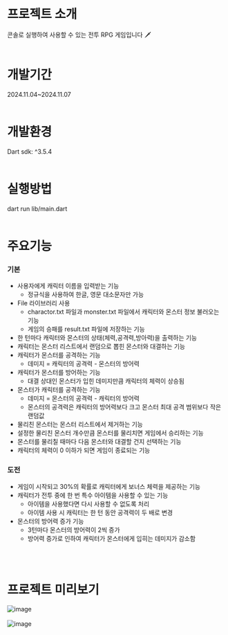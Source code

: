 # 프로젝트 소개 
콘솔로 실행하여 사용할 수 있는 전투 RPG 게임입니다 🗡️
<br/><br/>


# 개발기간
2024.11.04~2024.11.07
<br/><br/>


# 개발환경
Dart sdk: ^3.5.4
<br/><br/>


# 실행방법
dart run lib/main.dart
<br/><br/>


# 주요기능
### 기본
- 사용자에게 캐릭터 이름을 입력받는 기능
  - 정규식을 사용하여 한글, 영문 대소문자만 가능
- File 라이브러리 사용
  - charactor.txt 파일과 monster.txt 파일에서 캐릭터와 몬스터 정보 불러오는 기능 
  - 게임의 승패를 result.txt 파일에 저장하는 기능   
- 한 턴마다 캐릭터와 몬스터의 상태(체력,공격력,방아력)을 출력하는 기능
- 캐릭터는 몬스터 리스트에서 랜덤으로 뽑힌 몬스터와 대결하는 기능
- 캐릭터가 몬스터를 공격하는 기능
  - 데미지 = 캐릭터의 공격력 - 몬스터의 방어력
- 캐릭터가 몬스터를 방어하는 기능
  - 대결 상대인 몬스터가 입힌 데미지만큼 캐릭터의 체력이 상승됨
- 몬스터가 캐릭터를 공격하는 기능
  - 데미지 = 몬스터의 공격력 - 캐릭터의 방어력
  - 몬스터의 공격력은 캐릭터의 방어력보다 크고 몬스터 최대 공격 범위보다 작은 랜덤값
- 물리친 몬스터는 몬스터 리스트에서 제거하는 기능 
- 설정한 물리친 몬스터 개수만큼 몬스터를 물리치면 게임에서 승리하는 기능
- 몬스터를 물리칠 때마다 다음 몬스터와 대결할 건지 선택하는 기능
- 캐릭터의 체력이 0 이하가 되면 게임이 종료되는 기능

### 도전
- 게임이 시작되고 30%의 확률로 캐릭터에게 보너스 체력을 제공하는 기능
- 캐릭터가 전투 중에 한 번 특수 아이템을 사용할 수 있는 기능
  - 아이템을 사용했다면 다시 사용할 수 없도록 처리
  - 아이템 사용 시 캐릭터는 한 턴 동안 공격력이 두 배로 변경
- 몬스터의 방어력 증가 기능
  - 3턴마다 몬스터의 방어력이 2씩 증가
  - 방어력 증가로 인하여 캐릭터가 몬스터에게 입히는 데미지가 감소함





<br/><br/>


# 프로젝트 미리보기 
![image](https://github.com/user-attachments/assets/e0a73397-cb86-49b9-9022-fd9ca8b094db)
<br/><br/>
![image](https://github.com/user-attachments/assets/539ae3db-23f3-4f37-bdb7-8bfe39103047)


